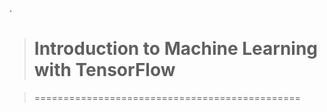 .

> # Introduction to Machine Learning with TensorFlow

> ==============================================

